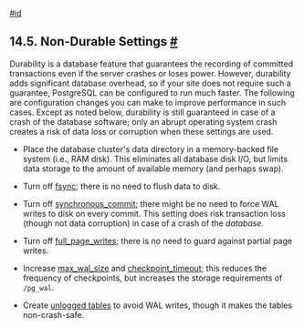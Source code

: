 [#id](#NON-DURABILITY)

## 14.5. Non-Durable Settings [#](#NON-DURABILITY)



Durability is a database feature that guarantees the recording of committed transactions even if the server crashes or loses power. However, durability adds significant database overhead, so if your site does not require such a guarantee, PostgreSQL can be configured to run much faster. The following are configuration changes you can make to improve performance in such cases. Except as noted below, durability is still guaranteed in case of a crash of the database software; only an abrupt operating system crash creates a risk of data loss or corruption when these settings are used.

* Place the database cluster's data directory in a memory-backed file system (i.e., RAM disk). This eliminates all database disk I/O, but limits data storage to the amount of available memory (and perhaps swap).

* Turn off [fsync](runtime-config-wal#GUC-FSYNC); there is no need to flush data to disk.

* Turn off [synchronous\_commit](runtime-config-wal#GUC-SYNCHRONOUS-COMMIT); there might be no need to force WAL writes to disk on every commit. This setting does risk transaction loss (though not data corruption) in case of a crash of the *database*.

* Turn off [full\_page\_writes](runtime-config-wal#GUC-FULL-PAGE-WRITES); there is no need to guard against partial page writes.

* Increase [max\_wal\_size](runtime-config-wal#GUC-MAX-WAL-SIZE) and [checkpoint\_timeout](runtime-config-wal#GUC-CHECKPOINT-TIMEOUT); this reduces the frequency of checkpoints, but increases the storage requirements of `/pg_wal`.

* Create [unlogged tables](sql-createtable#SQL-CREATETABLE-UNLOGGED) to avoid WAL writes, though it makes the tables non-crash-safe.